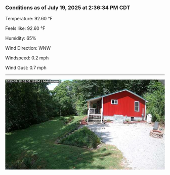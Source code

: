 ### Conditions as of July 19, 2025 at 2:36:34 PM CDT 

Temperature: 92.60 &deg;F

Feels like: 92.60 &deg;F

Humidity: 65%

Wind Direction: WNW

Windspeed: 0.2 mph

Wind Gust: 0.7 mph

---

<img src="./images/latest.jpeg"/>

